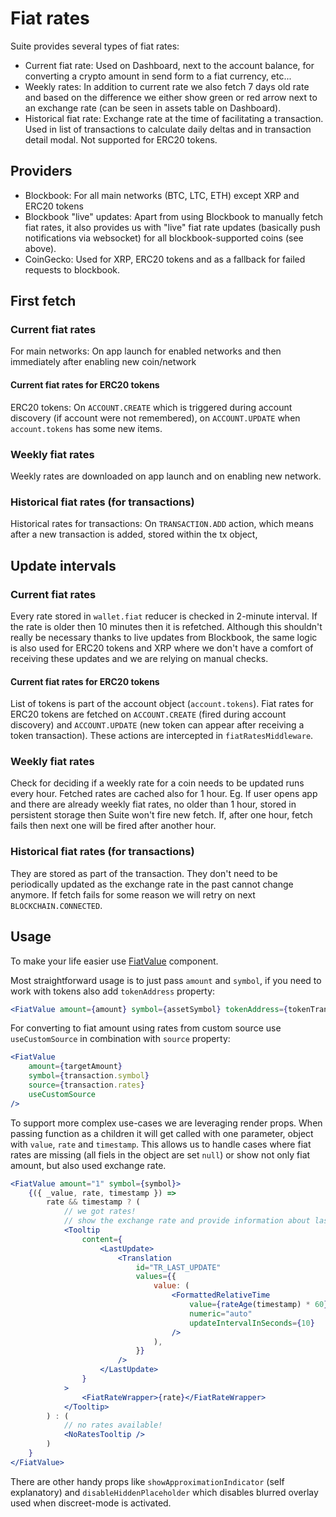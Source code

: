 # Fiat rates

Suite provides several types of fiat rates:

-   Current fiat rate: Used on Dashboard, next to the account balance, for converting a crypto amount in send form to a fiat currency, etc...
-   Weekly rates: In addition to current rate we also fetch 7 days old rate and based on the difference we either show green or red arrow next to an exchange rate (can be seen in assets table on Dashboard).
-   Historical fiat rate: Exchange rate at the time of facilitating a transaction. Used in list of transactions to calculate daily deltas and in transaction detail modal. Not supported for ERC20 tokens.

## Providers

-   Blockbook: For all main networks (BTC, LTC, ETH) except XRP and ERC20 tokens
-   Blockbook "live" updates: Apart from using Blockbook to manually fetch fiat rates, it also provides us with "live" fiat rate updates (basically push notifications via websocket) for all blockbook-supported coins (see above).
-   CoinGecko: Used for XRP, ERC20 tokens and as a fallback for failed requests to blockbook.

## First fetch

### Current fiat rates

For main networks: On app launch for enabled networks and then immediately after enabling new coin/network

#### Current fiat rates for ERC20 tokens

ERC20 tokens: On `ACCOUNT.CREATE` which is triggered during account discovery (if account were not remembered), on `ACCOUNT.UPDATE` when `account.tokens` has some new items.

### Weekly fiat rates

Weekly rates are downloaded on app launch and on enabling new network.

### Historical fiat rates (for transactions)

Historical rates for transactions: On `TRANSACTION.ADD` action, which means after a new transaction is added, stored within the tx object,

## Update intervals

### Current fiat rates

Every rate stored in `wallet.fiat` reducer is checked in 2-minute interval. If the rate is older then 10 minutes then it is refetched. Although this shouldn't really be necessary thanks to live updates from Blockbook, the same logic is also used for ERC20 tokens and XRP where we don't have a comfort of receiving these updates and we are relying on manual checks.

#### Current fiat rates for ERC20 tokens

List of tokens is part of the account object (`account.tokens`).
Fiat rates for ERC20 tokens are fetched on `ACCOUNT.CREATE` (fired during account discovery) and `ACCOUNT.UPDATE` (new token can appear after receiving a token transaction). These actions are intercepted in `fiatRatesMiddleware`.

### Weekly fiat rates

Check for deciding if a weekly rate for a coin needs to be updated runs every hour. Fetched rates are cached also for 1 hour. Eg. If user opens app and there are already weekly fiat rates, no older than 1 hour, stored in persistent storage then Suite won't fire new fetch. If, after one hour, fetch fails then next one will be fired after another hour.

### Historical fiat rates (for transactions)

They are stored as part of the transaction. They don't need to be periodically updated as the exchange rate in the past cannot change anymore. If fetch fails for some reason we will retry on next `BLOCKCHAIN.CONNECTED`.

## Usage

To make your life easier use [FiatValue](https://github.com/trezor/trezor-suite/blob/develop/packages/suite/src/components/suite/FiatValue/index.tsx) component.

Most straightforward usage is to just pass `amount` and `symbol`, if you need to work with tokens also add `tokenAddress` property:

```jsx
<FiatValue amount={amount} symbol={assetSymbol} tokenAddress={tokenTransfer?.address} />
```

For converting to fiat amount using rates from custom source use `useCustomSource` in combination with `source` property:

```jsx
<FiatValue
    amount={targetAmount}
    symbol={transaction.symbol}
    source={transaction.rates}
    useCustomSource
/>
```

To support more complex use-cases we are leveraging render props.
When passing function as a children it will get called with one parameter, object with `value`, `rate` and `timestamp`. This allows us to handle cases where fiat rates are missing (all fiels in the object are set `null`) or show not only fiat amount, but also used exchange rate.

```jsx
<FiatValue amount="1" symbol={symbol}>
    {({ _value, rate, timestamp }) =>
        rate && timestamp ? (
            // we got rates!
            // show the exchange rate and provide information about last update in tooltip
            <Tooltip
                content={
                    <LastUpdate>
                        <Translation
                            id="TR_LAST_UPDATE"
                            values={{
                                value: (
                                    <FormattedRelativeTime
                                        value={rateAge(timestamp) * 60}
                                        numeric="auto"
                                        updateIntervalInSeconds={10}
                                    />
                                ),
                            }}
                        />
                    </LastUpdate>
                }
            >
                <FiatRateWrapper>{rate}</FiatRateWrapper>
            </Tooltip>
        ) : (
            // no rates available!
            <NoRatesTooltip />
        )
    }
</FiatValue>
```

There are other handy props like `showApproximationIndicator` (self explanatory) and `disableHiddenPlaceholder` which disables blurred overlay used when discreet-mode is activated.
